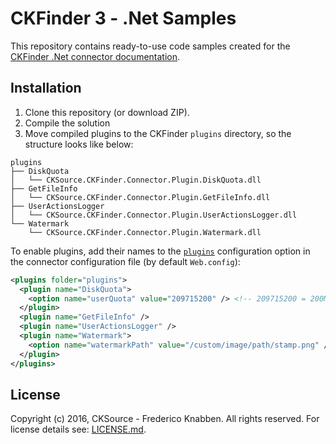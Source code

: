 # CKFinder 3 - .Net Samples

This repository contains ready-to-use code samples created for the [CKFinder .Net connector documentation](https://ckeditor.com/docs/ckfinder/ckfinder3-net/).

## Installation

1. Clone this repository (or download ZIP).
2. Compile the solution
2. Move compiled plugins to the CKFinder `plugins` directory, so the structure looks like below:

```
plugins
├── DiskQuota
│   └── CKSource.CKFinder.Connector.Plugin.DiskQuota.dll
├── GetFileInfo
│   └── CKSource.CKFinder.Connector.Plugin.GetFileInfo.dll
├── UserActionsLogger
│   └── CKSource.CKFinder.Connector.Plugin.UserActionsLogger.dll
└── Watermark
    └── CKSource.CKFinder.Connector.Plugin.Watermark.dll
```

To enable plugins, add their names to the [`plugins`](https://ckeditor.com/docs/ckfinder/ckfinder3-net/configuration.html#configuration_options_plugins) configuration option in the connector configuration file (by default `Web.config`):

```xml
<plugins folder="plugins">
  <plugin name="DiskQuota">
    <option name="userQuota" value="209715200" /> <!-- 209715200 = 200MB -->
  </plugin>
  <plugin name="GetFileInfo" />
  <plugin name="UserActionsLogger" />
  <plugin name="Watermark">
    <option name="watermarkPath" value="/custom/image/path/stamp.png" />
  </plugin>
</plugins>
```

## License

Copyright (c) 2016, CKSource - Frederico Knabben. All rights reserved.
For license details see: [LICENSE.md](https://github.com/ckfinder/ckfinder-docs-samples-net/blob/master/LICENSE.md).
